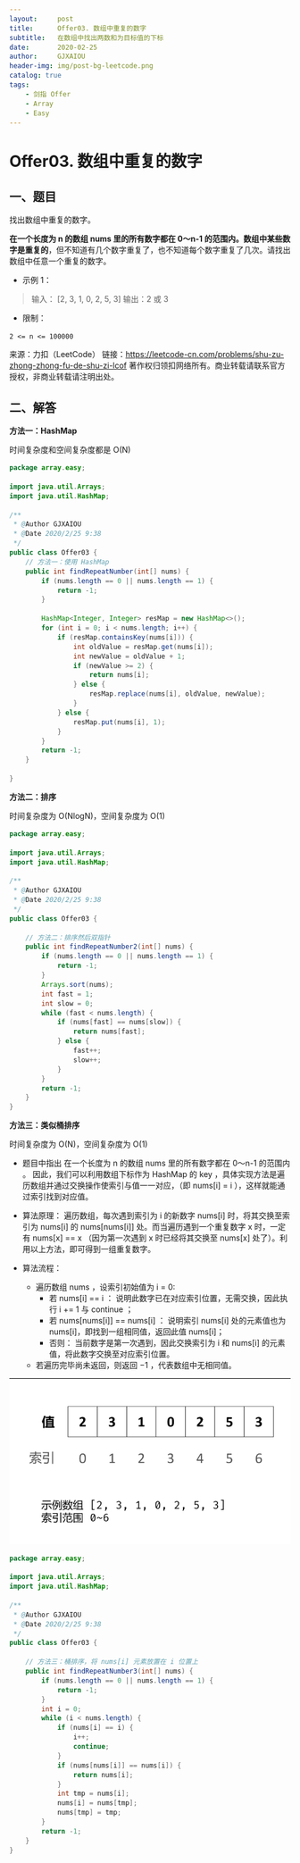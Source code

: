 ```yaml
---
layout:     post
title:      Offer03. 数组中重复的数字
subtitle:   在数组中找出两数和为目标值的下标
date:       2020-02-25
author:     GJXAIOU
header-img: img/post-bg-leetcode.png
catalog: true
tags:
    - 剑指 Offer
    - Array
    - Easy 
---
```




#  Offer03. 数组中重复的数字

## 一、题目

找出数组中重复的数字。

**在一个长度为 n 的数组 nums 里的所有数字都在 0～n-1 的范围内。数组中某些数字是重复的**，但不知道有几个数字重复了，也不知道每个数字重复了几次。请找出数组中任意一个重复的数字。

- 示例 1：

> 输入：
> [2, 3, 1, 0, 2, 5, 3]
> 输出：2 或 3 

- 限制：

`2 <= n <= 100000`

来源：力扣（LeetCode）
链接：https://leetcode-cn.com/problems/shu-zu-zhong-zhong-fu-de-shu-zi-lcof
著作权归领扣网络所有。商业转载请联系官方授权，非商业转载请注明出处。

## 二、解答

**方法一：HashMap**

时间复杂度和空间复杂度都是 O(N)

```java
package array.easy;

import java.util.Arrays;
import java.util.HashMap;

/**
 * @Author GJXAIOU
 * @Date 2020/2/25 9:38
 */
public class Offer03 {
    // 方法一：使用 HashMap
    public int findRepeatNumber(int[] nums) {
        if (nums.length == 0 || nums.length == 1) {
            return -1;
        }

        HashMap<Integer, Integer> resMap = new HashMap<>();
        for (int i = 0; i < nums.length; i++) {
            if (resMap.containsKey(nums[i])) {
                int oldValue = resMap.get(nums[i]);
                int newValue = oldValue + 1;
                if (newValue >= 2) {
                    return nums[i];
                } else {
                    resMap.replace(nums[i], oldValue, newValue);
                }
            } else {
                resMap.put(nums[i], 1);
            }
        }
        return -1;
    }

}

```



**方法二：排序**

时间复杂度为 O(NlogN)，空间复杂度为  O(1)

```java
package array.easy;

import java.util.Arrays;
import java.util.HashMap;

/**
 * @Author GJXAIOU
 * @Date 2020/2/25 9:38
 */
public class Offer03 {

    // 方法二：排序然后双指针
    public int findRepeatNumber2(int[] nums) {
        if (nums.length == 0 || nums.length == 1) {
            return -1;
        }
        Arrays.sort(nums);
        int fast = 1;
        int slow = 0;
        while (fast < nums.length) {
            if (nums[fast] == nums[slow]) {
                return nums[fast];
            } else {
                fast++;
                slow++;
            }
        }
        return -1;
    }
}

```



**方法三：类似桶排序**

时间复杂度为 O(N)，空间复杂度为 O(1)

- 题目中指出 在一个长度为 n 的数组 nums 里的所有数字都在 0～n-1 的范围内 。 因此，我们可以利用数组下标作为 HashMap 的 key ，具体实现方法是遍历数组并通过交换操作使索引与值一一对应，（即 nums[i] = i ），这样就能通过索引找到对应值。

- 算法原理： 遍历数组，每次遇到索引为 i 的新数字 nums[i] 时，将其交换至索引为 nums[i] 的 nums[nums[i]] 处。而当遍历遇到一个重复数字 x 时，一定有 nums[x] == x （因为第一次遇到 x 时已经将其交换至 nums[x] 处了）。利用以上方法，即可得到一组重复数字。

- 算法流程：
    - 遍历数组 nums ，设索引初始值为 i = 0:
        - 若 nums[i] == i ： 说明此数字已在对应索引位置，无需交换，因此执行 i += 1 与 continue ；
        - 若 nums[nums[i]] == nums[i] ： 说明索引 nums[i] 处的元素值也为 nums[i]，即找到一组相同值，返回此值 nums[i]；
        - 否则： 当前数字是第一次遇到，因此交换索引为 i 和 nums[i] 的元素值，将此数字交换至对应索引位置。
    - 若遍历完毕尚未返回，则返回 −1 ，代表数组中无相同值。
      

![Offer03](Offer03.%E6%95%B0%E7%BB%84%E4%B8%AD%E9%87%8D%E5%A4%8D%E7%9A%84%E6%95%B0%E5%AD%97.resource/Offer03.gif)

```java
package array.easy;

import java.util.Arrays;
import java.util.HashMap;

/**
 * @Author GJXAIOU
 * @Date 2020/2/25 9:38
 */
public class Offer03 {

    // 方法三：桶排序，将 nums[i] 元素放置在 i 位置上
    public int findRepeatNumber3(int[] nums) {
        if (nums.length == 0 || nums.length == 1) {
            return -1;
        }
        int i = 0;
        while (i < nums.length) {
            if (nums[i] == i) {
                i++;
                continue;
            }
            if (nums[nums[i]] == nums[i]) {
                return nums[i];
            }
            int tmp = nums[i];
            nums[i] = nums[tmp];
            nums[tmp] = tmp;
        }
        return -1;
    }
}

```
